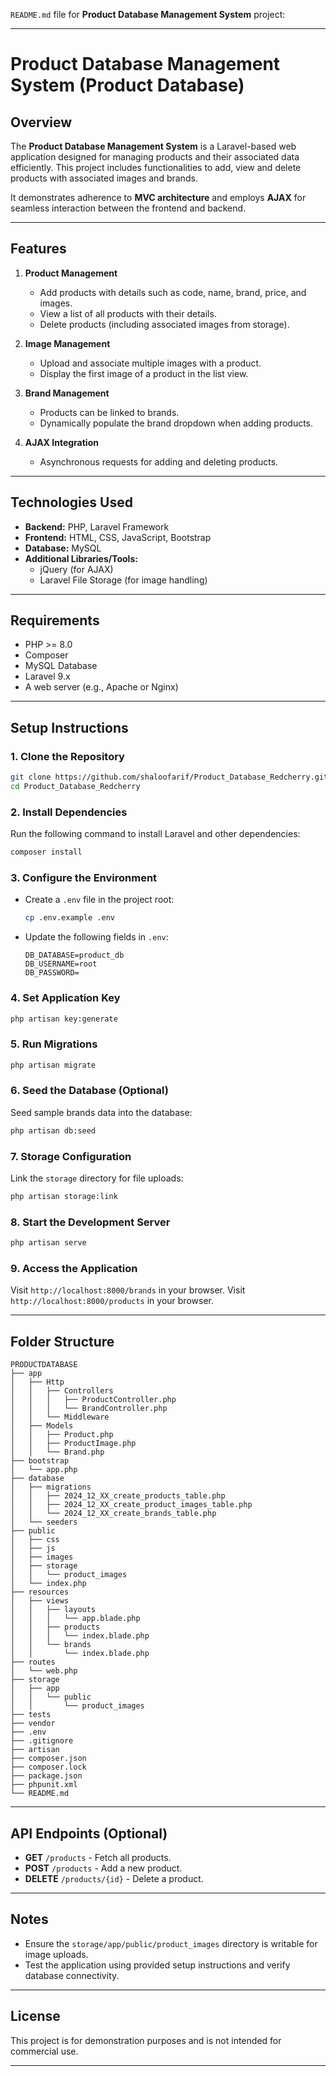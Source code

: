 `README.md` file for **Product Database Management System** project:

---

# Product Database Management System (Product Database)

## Overview
The **Product Database Management System** is a Laravel-based web application designed for managing products and their associated data efficiently. This project includes functionalities to add, view and delete products with associated images and brands. 

It demonstrates adherence to **MVC architecture** and employs **AJAX** for seamless interaction between the frontend and backend.

---

## Features
1. **Product Management**
   - Add products with details such as code, name, brand, price, and images.
   - View a list of all products with their details.
   - Delete products (including associated images from storage).

2. **Image Management**
   - Upload and associate multiple images with a product.
   - Display the first image of a product in the list view.

3. **Brand Management**
   - Products can be linked to brands.
   - Dynamically populate the brand dropdown when adding products.

4. **AJAX Integration**
   - Asynchronous requests for adding and deleting products.

---

## Technologies Used
- **Backend:** PHP, Laravel Framework
- **Frontend:** HTML, CSS, JavaScript, Bootstrap
- **Database:** MySQL
- **Additional Libraries/Tools:**
  - jQuery (for AJAX)
  - Laravel File Storage (for image handling)

---

## Requirements
- PHP >= 8.0
- Composer
- MySQL Database
- Laravel 9.x
- A web server (e.g., Apache or Nginx)

---

## Setup Instructions

### 1. Clone the Repository
```bash
git clone https://github.com/shaloofarif/Product_Database_Redcherry.git
cd Product_Database_Redcherry
```

### 2. Install Dependencies
Run the following command to install Laravel and other dependencies:
```bash
composer install
```

### 3. Configure the Environment
- Create a `.env` file in the project root:
  ```bash
  cp .env.example .env
  ```
- Update the following fields in `.env`:
  ```
  DB_DATABASE=product_db
  DB_USERNAME=root
  DB_PASSWORD=
  ```

### 4. Set Application Key
```bash
php artisan key:generate
```

### 5. Run Migrations
```bash
php artisan migrate
```

### 6. Seed the Database (Optional)
Seed sample brands data into the database:
```bash
php artisan db:seed
```

### 7. Storage Configuration
Link the `storage` directory for file uploads:
```bash
php artisan storage:link
```

### 8. Start the Development Server
```bash
php artisan serve
```

### 9. Access the Application
Visit `http://localhost:8000/brands` in your browser.
Visit `http://localhost:8000/products` in your browser.

---

## Folder Structure
```
PRODUCTDATABASE
├── app
│   ├── Http
│   │   ├── Controllers
│   │   │   ├── ProductController.php
│   │   │   └── BrandController.php
│   │   └── Middleware
│   ├── Models
│   │   ├── Product.php
│   │   ├── ProductImage.php
│   │   └── Brand.php
├── bootstrap
│   └── app.php
├── database
│   ├── migrations
│   │   ├── 2024_12_XX_create_products_table.php
│   │   ├── 2024_12_XX_create_product_images_table.php
│   │   └── 2024_12_XX_create_brands_table.php
│   └── seeders
├── public
│   ├── css
│   ├── js
│   ├── images
│   ├── storage
│   │   └── product_images
│   └── index.php
├── resources
│   ├── views
│   │   ├── layouts
│   │   │   └── app.blade.php
│   │   ├── products
│   │   │   └── index.blade.php
│   │   └── brands
│   │       └── index.blade.php
├── routes
│   └── web.php
├── storage
│   ├── app
│   │   └── public
│   │       └── product_images
├── tests
├── vendor
├── .env
├── .gitignore
├── artisan
├── composer.json
├── composer.lock
├── package.json
├── phpunit.xml
└── README.md

```

---

## API Endpoints (Optional)
- **GET** `/products` - Fetch all products.
- **POST** `/products` - Add a new product.
- **DELETE** `/products/{id}` - Delete a product.

---

## Notes
- Ensure the `storage/app/public/product_images` directory is writable for image uploads.
- Test the application using provided setup instructions and verify database connectivity.

---

## License
This project is for demonstration purposes and is not intended for commercial use.

---
